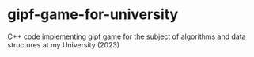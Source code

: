 # gipf-game-for-university
C++ code implementing gipf game for the subject of algorithms and data structures at my University (2023)
